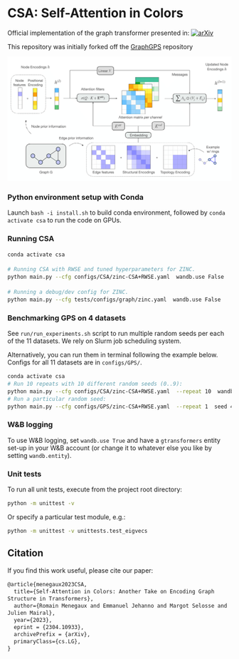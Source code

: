 # CSA: Self-Attention in Colors

Official implementation of the graph transformer presented in:
[![arXiv](https://img.shields.io/badge/arXiv-2304.10933-b31b1b.svg)](https://arxiv.org/abs/2304.10933)

This repository was initially forked off the [GraphGPS](https://github.com/rampasek/GraphGPS) repository

![CSA-viz](CSA_network.png)

### Python environment setup with Conda

Launch `bash -i install.sh` to build conda environment, followed by `conda activate csa` to run the code on GPUs.


### Running CSA
```bash
conda activate csa

# Running CSA with RWSE and tuned hyperparameters for ZINC.
python main.py --cfg configs/CSA/zinc-CSA+RWSE.yaml  wandb.use False

# Running a debug/dev config for ZINC.
python main.py --cfg tests/configs/graph/zinc.yaml  wandb.use False
```


### Benchmarking GPS on 4 datasets
See `run/run_experiments.sh` script to run multiple random seeds per each of the 11 datasets. We rely on Slurm job scheduling system.

Alternatively, you can run them in terminal following the example below. Configs for all 11 datasets are in `configs/GPS/`.
```bash
conda activate csa
# Run 10 repeats with 10 different random seeds (0..9):
python main.py --cfg configs/CSA/zinc-CSA+RWSE.yaml  --repeat 10  wandb.use False
# Run a particular random seed:
python main.py --cfg configs/GPS/zinc-CSA+RWSE.yaml  --repeat 1  seed 42  wandb.use False
```


### W&B logging
To use W&B logging, set `wandb.use True` and have a `gtransformers` entity set-up in your W&B account (or change it to whatever else you like by setting `wandb.entity`).



### Unit tests

To run all unit tests, execute from the project root directory:

```bash
python -m unittest -v
```

Or specify a particular test module, e.g.:

```bash
python -m unittest -v unittests.test_eigvecs
```


## Citation

If you find this work useful, please cite our paper:
```
@article{menegaux2023CSA,
  title={Self-Attention in Colors: Another Take on Encoding Graph Structure in Transformers}, 
  author={Romain Menegaux and Emmanuel Jehanno and Margot Selosse and Julien Mairal},
  year={2023},
  eprint = {2304.10933},
  archivePrefix = {arXiv},
  primaryClass={cs.LG},
}
```
